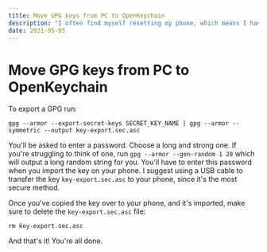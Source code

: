 ```yaml
---
title: Move GPG keys from PC to OpenKeychain
description: "I often find myself resetting my phone, which means I have to reimport my GPG keys from my PC to the phone. And _every single time_, I go to the OpenKeychain FAQs to find the one command I need to run. So instead of doing that, I've throw that command here."
date: 2021-05-05
---
```


# Move GPG keys from PC to OpenKeychain

To export a GPG run:

```shell
gpg --armor --export-secret-keys SECRET_KEY_NAME | gpg --armor --symmetric --output key-export.sec.asc
```

You'll be asked to enter a password. Choose a long and strong one. If you're struggling to think of one, run `gpg --armor --gen-random 1 20` which will output a long random string for you. You'll have to enter this password when you import the key on your phone. I suggest using a USB cable to transfer the key `key-export.sec.asc` to your phone, since it's the most secure method.

Once you've copied the key over to your phone, and it's imported, make sure to delete the `key-export.sec.asc` file:

```shell
rm key-export.sec.asc
```

And that's it! You're all done.
